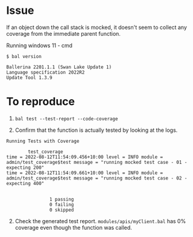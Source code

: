 # Issue
If an object down the call stack is mocked, it doesn't seem to collect any coverage from the immediate parent function.

Running windows 11 - cmd
```
$ bal version

Ballerina 2201.1.1 (Swan Lake Update 1)
Language specification 2022R2
Update Tool 1.3.9
```

# To reproduce

1. `bal test --test-report --code-coverage` 

2. Confirm that the function is actually tested by looking at the logs.
```log
Running Tests with Coverage

        test_coverage
time = 2022-08-12T11:54:09.456+10:00 level = INFO module = admin/test_coverage$test message = "running mocked test case - 01 - expecting 200"
time = 2022-08-12T11:54:09.661+10:00 level = INFO module = admin/test_coverage$test message = "running mocked test case - 02 - expecting 400"


                1 passing
                0 failing
                0 skipped
```

2. Check the generated test report. `modules/apis/myClient.bal` has 0% coverage even though the function was called.
